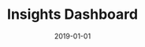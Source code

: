 ---
layout: post
title: Insights Dashboard
summary: Actionable insights for restaurants
description: 
company: Grubhub
date: 2019-01-01
thumbnail: ../images/insights_thumb.png 
---